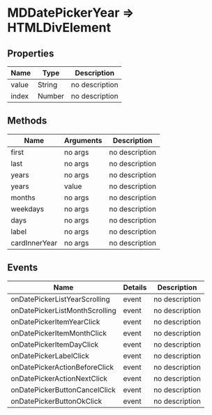 # MDDatePickerYear => HTMLDivElement

## Properties
Name | Type | Description
--- | --- | ---
value | String | no description
index | Number | no description

## Methods
Name | Arguments | Description
--- | --- | ---
first | no args | no description
last | no args | no description
years | no args | no description
years | value | no description
months | no args | no description
weekdays | no args | no description
days | no args | no description
label | no args | no description
cardInnerYear | no args | no description

## Events
Name | Details | Description
--- | --- | ---
onDatePickerListYearScrolling | event | no description
onDatePickerListMonthScrolling | event | no description
onDatePickerItemYearClick | event | no description
onDatePickerItemMonthClick | event | no description
onDatePickerItemDayClick | event | no description
onDatePickerLabelClick | event | no description
onDatePickerActionBeforeClick | event | no description
onDatePickerActionNextClick | event | no description
onDatePickerButtonCancelClick | event | no description
onDatePickerButtonOkClick | event | no description

